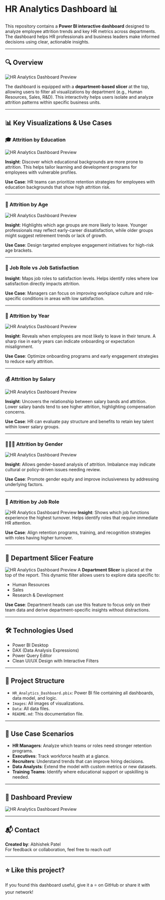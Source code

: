 # HR Analytics Dashboard 📊

This repository contains a **Power BI interactive dashboard** designed to analyze employee attrition trends and key HR metrics across departments. The dashboard helps HR professionals and business leaders make informed decisions using clear, actionable insights.

---

## 🔍 Overview
![HR Analytics Dashboard Preview](Images/dashboard.png)

The dashboard is equipped with a **department-based slicer** at the top, allowing users to filter all visualizations by department (e.g., Human Resources, Sales, R&D). This interactivity helps users isolate and analyze attrition patterns within specific business units.

---

## 📊 Key Visualizations & Use Cases

### 🎓 Attrition by Education
![HR Analytics Dashboard Preview](Images/education.png)

**Insight**: Discover which educational backgrounds are more prone to attrition. This helps tailor learning and development programs for employees with vulnerable profiles.

**Use Case**: HR teams can prioritize retention strategies for employees with education backgrounds that show high attrition risk.

---

### 👥 Attrition by Age
![HR Analytics Dashboard Preview](Images/age.png)

**Insight**: Highlights which age groups are more likely to leave. Younger professionals may reflect early-career dissatisfaction, while older groups might suggest retirement trends or lack of growth.

**Use Case**: Design targeted employee engagement initiatives for high-risk age brackets.

---

### 💼 Job Role vs Job Satisfaction
**Insight**: Maps job roles to satisfaction levels. Helps identify roles where low satisfaction directly impacts attrition.

**Use Case**: Managers can focus on improving workplace culture and role-specific conditions in areas with low satisfaction.

---

### 📅 Attrition by Year
![HR Analytics Dashboard Preview](Images/year.png)

**Insight**: Reveals when employees are most likely to leave in their tenure. A sharp rise in early years can indicate onboarding or expectation misalignment.

**Use Case**: Optimize onboarding programs and early engagement strategies to reduce early attrition.

---

### 💰 Attrition by Salary
![HR Analytics Dashboard Preview](Images/salary.png)

**Insight**: Uncovers the relationship between salary bands and attrition. Lower salary bands tend to see higher attrition, highlighting compensation concerns.

**Use Case**: HR can evaluate pay structure and benefits to retain key talent within lower salary groups.

---

### 🧑‍🤝‍🧑 Attrition by Gender
![HR Analytics Dashboard Preview](Images/gender.png)

**Insight**: Allows gender-based analysis of attrition. Imbalance may indicate cultural or policy-driven issues needing review.

**Use Case**: Promote gender equity and improve inclusiveness by addressing underlying factors.

---

### 🧭 Attrition by Job Role
![HR Analytics Dashboard Preview](Images/job_role.png)
**Insight**: Shows which job functions experience the highest turnover. Helps identify roles that require immediate HR attention.

**Use Case**: Align retention programs, training, and recognition strategies with roles having higher turnover.

---

## 🧭 Department Slicer Feature
![HR Analytics Dashboard Preview](Images/slicer.png)
A **Department Slicer** is placed at the top of the report. This dynamic filter allows users to explore data specific to:

- Human Resources  
- Sales  
- Research & Development

**Use Case**: Department heads can use this feature to focus only on their team data and derive department-specific insights without distractions.

---

## 🛠 Technologies Used

- Power BI Desktop
- DAX (Data Analysis Expressions)
- Power Query Editor
- Clean UI/UX Design with Interactive Filters

---

## 📁 Project Structure

- `HR_Analytics_Dashboard.pbix`: Power BI file containing all dashboards, data model, and logic.
- `Images`: All images of visualizations.
- `Data`: All data files.
- `README.md`: This documentation file.

---

## 💼 Use Case Scenarios

- **HR Managers**: Analyze which teams or roles need stronger retention programs.
- **Executives**: Track workforce health at a glance.
- **Recruiters**: Understand trends that can improve hiring decisions.
- **Data Analysts**: Extend the model with custom metrics or new datasets.
- **Training Teams**: Identify where educational support or upskilling is needed.

---

## 📸 Dashboard Preview

![HR Analytics Dashboard Preview](Images/dashboard.png)

---

## 📬 Contact

**Created by**: Abhishek Patel  
For feedback or collaboration, feel free to reach out!

---

## ⭐ Like this project?

If you found this dashboard useful, give it a ⭐ on GitHub or share it with your network!

